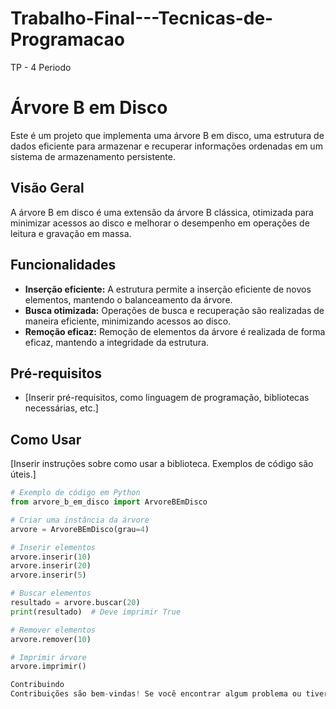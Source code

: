 # Trabalho-Final---Tecnicas-de-Programacao
TP - 4 Periodo

# Árvore B em Disco

Este é um projeto que implementa uma árvore B em disco, uma estrutura de dados eficiente para armazenar e recuperar informações ordenadas em um sistema de armazenamento persistente.

## Visão Geral

A árvore B em disco é uma extensão da árvore B clássica, otimizada para minimizar acessos ao disco e melhorar o desempenho em operações de leitura e gravação em massa.

## Funcionalidades

- **Inserção eficiente:** A estrutura permite a inserção eficiente de novos elementos, mantendo o balanceamento da árvore.
- **Busca otimizada:** Operações de busca e recuperação são realizadas de maneira eficiente, minimizando acessos ao disco.
- **Remoção eficaz:** Remoção de elementos da árvore é realizada de forma eficaz, mantendo a integridade da estrutura.

## Pré-requisitos

- [Inserir pré-requisitos, como linguagem de programação, bibliotecas necessárias, etc.]

## Como Usar

[Inserir instruções sobre como usar a biblioteca. Exemplos de código são úteis.]

```python
# Exemplo de código em Python
from arvore_b_em_disco import ArvoreBEmDisco

# Criar uma instância da árvore
arvore = ArvoreBEmDisco(grau=4)

# Inserir elementos
arvore.inserir(10)
arvore.inserir(20)
arvore.inserir(5)

# Buscar elementos
resultado = arvore.buscar(20)
print(resultado)  # Deve imprimir True

# Remover elementos
arvore.remover(10)

# Imprimir árvore
arvore.imprimir()

Contribuindo
Contribuições são bem-vindas! Se você encontrar algum problema ou tiver sugestões para melhorar este projeto, sinta-se à vontade para abrir uma issue ou enviar um pull request.

